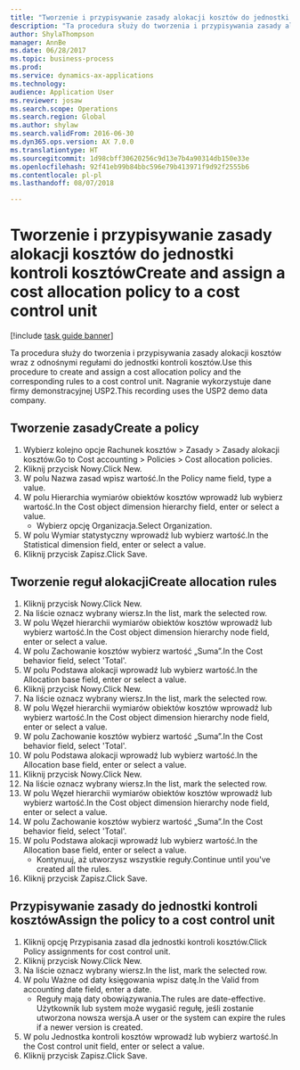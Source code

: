 ```yaml
--- 
title: "Tworzenie i przypisywanie zasady alokacji kosztów do jednostki kontroli kosztów"
description: "Ta procedura służy do tworzenia i przypisywania zasady alokacji kosztów wraz z odnośnymi regułami do jednostki kontroli kosztów."
author: ShylaThompson
manager: AnnBe
ms.date: 06/28/2017
ms.topic: business-process
ms.prod: 
ms.service: dynamics-ax-applications
ms.technology: 
audience: Application User
ms.reviewer: josaw
ms.search.scope: Operations
ms.search.region: Global
ms.author: shylaw
ms.search.validFrom: 2016-06-30
ms.dyn365.ops.version: AX 7.0.0
ms.translationtype: HT
ms.sourcegitcommit: 1d98cbff30620256c9d13e7b4a90314db150e33e
ms.openlocfilehash: 92f41eb99b84bbc596e79b413971f9d92f2555b6
ms.contentlocale: pl-pl
ms.lasthandoff: 08/07/2018

---
```

# <a name="create-and-assign-a-cost-allocation-policy-to-a-cost-control-unit"></a><span data-ttu-id="fa80d-103">Tworzenie i przypisywanie zasady alokacji kosztów do jednostki kontroli kosztów</span><span class="sxs-lookup"><span data-stu-id="fa80d-103">Create and assign a cost allocation policy to a cost control unit</span></span>

[!include [task guide banner](../../includes/task-guide-banner.md)]

<span data-ttu-id="fa80d-104">Ta procedura służy do tworzenia i przypisywania zasady alokacji kosztów wraz z odnośnymi regułami do jednostki kontroli kosztów.</span><span class="sxs-lookup"><span data-stu-id="fa80d-104">Use this procedure to create and assign a cost allocation policy and the corresponding rules to a cost control unit.</span></span> <span data-ttu-id="fa80d-105">Nagranie wykorzystuje dane firmy demonstracyjnej USP2.</span><span class="sxs-lookup"><span data-stu-id="fa80d-105">This recording uses the USP2 demo data company.</span></span>


## <a name="create-a-policy"></a><span data-ttu-id="fa80d-106">Tworzenie zasady</span><span class="sxs-lookup"><span data-stu-id="fa80d-106">Create a policy</span></span>
1. <span data-ttu-id="fa80d-107">Wybierz kolejno opcje Rachunek kosztów > Zasady > Zasady alokacji kosztów.</span><span class="sxs-lookup"><span data-stu-id="fa80d-107">Go to Cost accounting > Policies > Cost allocation policies.</span></span>
2. <span data-ttu-id="fa80d-108">Kliknij przycisk Nowy.</span><span class="sxs-lookup"><span data-stu-id="fa80d-108">Click New.</span></span>
3. <span data-ttu-id="fa80d-109">W polu Nazwa zasad wpisz wartość.</span><span class="sxs-lookup"><span data-stu-id="fa80d-109">In the Policy name field, type a value.</span></span>
4. <span data-ttu-id="fa80d-110">W polu Hierarchia wymiarów obiektów kosztów wprowadź lub wybierz wartość.</span><span class="sxs-lookup"><span data-stu-id="fa80d-110">In the Cost object dimension hierarchy field, enter or select a value.</span></span>
    * <span data-ttu-id="fa80d-111">Wybierz opcję Organizacja.</span><span class="sxs-lookup"><span data-stu-id="fa80d-111">Select Organization.</span></span>  
5. <span data-ttu-id="fa80d-112">W polu Wymiar statystyczny wprowadź lub wybierz wartość.</span><span class="sxs-lookup"><span data-stu-id="fa80d-112">In the Statistical dimension field, enter or select a value.</span></span>
6. <span data-ttu-id="fa80d-113">Kliknij przycisk Zapisz.</span><span class="sxs-lookup"><span data-stu-id="fa80d-113">Click Save.</span></span>

## <a name="create-allocation-rules"></a><span data-ttu-id="fa80d-114">Tworzenie reguł alokacji</span><span class="sxs-lookup"><span data-stu-id="fa80d-114">Create allocation rules</span></span>
1. <span data-ttu-id="fa80d-115">Kliknij przycisk Nowy.</span><span class="sxs-lookup"><span data-stu-id="fa80d-115">Click New.</span></span>
2. <span data-ttu-id="fa80d-116">Na liście oznacz wybrany wiersz.</span><span class="sxs-lookup"><span data-stu-id="fa80d-116">In the list, mark the selected row.</span></span>
3. <span data-ttu-id="fa80d-117">W polu Węzeł hierarchii wymiarów obiektów kosztów wprowadź lub wybierz wartość.</span><span class="sxs-lookup"><span data-stu-id="fa80d-117">In the Cost object dimension hierarchy node field, enter or select a value.</span></span>
4. <span data-ttu-id="fa80d-118">W polu Zachowanie kosztów wybierz wartość „Suma”.</span><span class="sxs-lookup"><span data-stu-id="fa80d-118">In the Cost behavior field, select 'Total'.</span></span>
5. <span data-ttu-id="fa80d-119">W polu Podstawa alokacji wprowadź lub wybierz wartość.</span><span class="sxs-lookup"><span data-stu-id="fa80d-119">In the Allocation base field, enter or select a value.</span></span>
6. <span data-ttu-id="fa80d-120">Kliknij przycisk Nowy.</span><span class="sxs-lookup"><span data-stu-id="fa80d-120">Click New.</span></span>
7. <span data-ttu-id="fa80d-121">Na liście oznacz wybrany wiersz.</span><span class="sxs-lookup"><span data-stu-id="fa80d-121">In the list, mark the selected row.</span></span>
8. <span data-ttu-id="fa80d-122">W polu Węzeł hierarchii wymiarów obiektów kosztów wprowadź lub wybierz wartość.</span><span class="sxs-lookup"><span data-stu-id="fa80d-122">In the Cost object dimension hierarchy node field, enter or select a value.</span></span>
9. <span data-ttu-id="fa80d-123">W polu Zachowanie kosztów wybierz wartość „Suma”.</span><span class="sxs-lookup"><span data-stu-id="fa80d-123">In the Cost behavior field, select 'Total'.</span></span>
10. <span data-ttu-id="fa80d-124">W polu Podstawa alokacji wprowadź lub wybierz wartość.</span><span class="sxs-lookup"><span data-stu-id="fa80d-124">In the Allocation base field, enter or select a value.</span></span>
11. <span data-ttu-id="fa80d-125">Kliknij przycisk Nowy.</span><span class="sxs-lookup"><span data-stu-id="fa80d-125">Click New.</span></span>
12. <span data-ttu-id="fa80d-126">Na liście oznacz wybrany wiersz.</span><span class="sxs-lookup"><span data-stu-id="fa80d-126">In the list, mark the selected row.</span></span>
13. <span data-ttu-id="fa80d-127">W polu Węzeł hierarchii wymiarów obiektów kosztów wprowadź lub wybierz wartość.</span><span class="sxs-lookup"><span data-stu-id="fa80d-127">In the Cost object dimension hierarchy node field, enter or select a value.</span></span>
14. <span data-ttu-id="fa80d-128">W polu Zachowanie kosztów wybierz wartość „Suma”.</span><span class="sxs-lookup"><span data-stu-id="fa80d-128">In the Cost behavior field, select 'Total'.</span></span>
15. <span data-ttu-id="fa80d-129">W polu Podstawa alokacji wprowadź lub wybierz wartość.</span><span class="sxs-lookup"><span data-stu-id="fa80d-129">In the Allocation base field, enter or select a value.</span></span>
    * <span data-ttu-id="fa80d-130">Kontynuuj, aż utworzysz wszystkie reguły.</span><span class="sxs-lookup"><span data-stu-id="fa80d-130">Continue until you've created all the rules.</span></span>  
16. <span data-ttu-id="fa80d-131">Kliknij przycisk Zapisz.</span><span class="sxs-lookup"><span data-stu-id="fa80d-131">Click Save.</span></span>

## <a name="assign-the-policy-to-a-cost-control-unit"></a><span data-ttu-id="fa80d-132">Przypisywanie zasady do jednostki kontroli kosztów</span><span class="sxs-lookup"><span data-stu-id="fa80d-132">Assign the policy to a cost control unit</span></span>
1. <span data-ttu-id="fa80d-133">Kliknij opcję Przypisania zasad dla jednostki kontroli kosztów.</span><span class="sxs-lookup"><span data-stu-id="fa80d-133">Click Policy assignments for cost control unit.</span></span>
2. <span data-ttu-id="fa80d-134">Kliknij przycisk Nowy.</span><span class="sxs-lookup"><span data-stu-id="fa80d-134">Click New.</span></span>
3. <span data-ttu-id="fa80d-135">Na liście oznacz wybrany wiersz.</span><span class="sxs-lookup"><span data-stu-id="fa80d-135">In the list, mark the selected row.</span></span>
4. <span data-ttu-id="fa80d-136">W polu Ważne od daty księgowania wpisz datę.</span><span class="sxs-lookup"><span data-stu-id="fa80d-136">In the Valid from accounting date field, enter a date.</span></span>
    * <span data-ttu-id="fa80d-137">Reguły mają daty obowiązywania.</span><span class="sxs-lookup"><span data-stu-id="fa80d-137">The rules are date-effective.</span></span> <span data-ttu-id="fa80d-138">Użytkownik lub system może wygasić regułę, jeśli zostanie utworzona nowsza wersja.</span><span class="sxs-lookup"><span data-stu-id="fa80d-138">A user or the system can expire the rules if a newer version is created.</span></span>  
5. <span data-ttu-id="fa80d-139">W polu Jednostka kontroli kosztów wprowadź lub wybierz wartość.</span><span class="sxs-lookup"><span data-stu-id="fa80d-139">In the Cost control unit field, enter or select a value.</span></span>
6. <span data-ttu-id="fa80d-140">Kliknij przycisk Zapisz.</span><span class="sxs-lookup"><span data-stu-id="fa80d-140">Click Save.</span></span>


